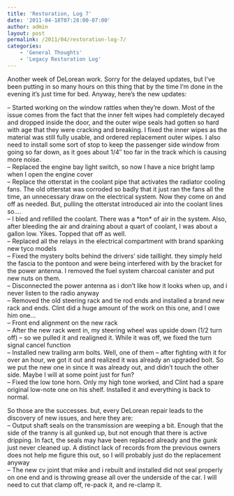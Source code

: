 ```yaml
---
title: 'Restoration, Log 7'
date: '2011-04-18T07:28:00-07:00'
author: admin
layout: post
permalink: /2011/04/restoration-log-7/
categories:
    - 'General Thoughts'
    - 'Legacy Restoration Log'
---
```


Another week of DeLorean work. Sorry for the delayed updates, but I’ve been putting in so many hours on this thing that by the time I’m done in the evening it’s just time for bed. Anyway, here’s the new updates:

– Started working on the window rattles when they’re down. Most of the issue comes from the fact that the inner felt wipes had completely decayed and dropped inside the door, and the outer wipe seals had gotten so hard with age that they were cracking and breaking. I fixed the inner wipes as the material was still fully usable, and ordered replacement outer wipes. I also need to install some sort of stop to keep the passenger side window from going so far down, as it goes about 1/4″ too far in the track which is causing more noise.  
– Replaced the engine bay light switch, so now I have a nice bright lamp when I open the engine cover  
– Replace the otterstat in the coolant pipe that activates the radiator cooling fans. The old otterstat was corroded so badly that it just ran the fans all the time, an unnecessary draw on the electrical system. Now they come on and off as needed. But, pulling the otterstat introduced air into the coolant lines so….  
– I bled and refilled the coolant. There was a \*ton\* of air in the system. Also, after bleeding the air and draining about a quart of coolant, I was about a gallon low. Yikes. Topped that off as well.  
– Replaced all the relays in the electrical compartment with brand spanking new tyco models  
– Fixed the mystery bolts behind the drivers’ side taillight. they simply held the fascia to the pontoon and were being interfered with by the bracket for the power antenna. I removed the fuel system charcoal canister and put new nuts on them.  
– Disconnected the power antenna as i don’t like how it looks when up, and i never listen to the radio anyway  
– Removed the old steering rack and tie rod ends and installed a brand new rack and ends. Clint did a huge amount of the work on this one, and I owe him one…  
– Front end alignment on the new rack  
– After the new rack went in, my steering wheel was upside down (1/2 turn off) – so we pulled it and realigned it. While it was off, we fixed the turn signal cancel function  
– Installed new trailing arm bolts. Well, one of them – after fighting with it for over an hour, we got it out and realized it was already an upgraded bolt. So we put the new one in since it was already out, and didn’t touch the other side. Maybe I will at some point just for fun?  
– Fixed the low tone horn. Only my high tone worked, and Clint had a spare original low-note one on his shelf. Installed it and everything is back to normal.

So those are the successes. but, every DeLorean repair leads to the discovery of new issues, and here they are:  
– Output shaft seals on the transmission are weeping a bit. Enough that the side of the tranny is all gunked up, but not enough that there is active dripping. In fact, the seals may have been replaced already and the gunk just never cleaned up. A distinct lack of records from the previous owners does not help me figure this out, so I will probably just do the replacement anyway  
– The new cv joint that mike and i rebuilt and installed did not seal properly on one end and is throwing grease all over the underside of the car. I will need to cut that clamp off, re-pack it, and re-clamp it.